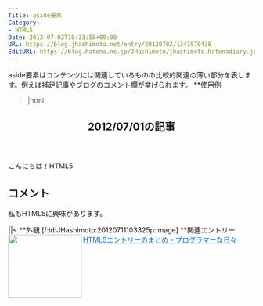 ```yaml
---
Title: aside要素
Category:
- HTML5
Date: 2012-07-02T10:33:58+09:00
URL: https://blog.jhashimoto.net/entry/20120702/1341970438
EditURL: https://blog.hatena.ne.jp/JHashimoto/jhashimoto.hatenadiary.jp/atom/entry/12921228815717256089
---
```


aside要素はコンテンツには関連しているものの比較的関連の薄い部分を表します。例えば補足記事やブログのコメント欄が挙げられます。
**使用例
>|html|
<!DOCTYPE html>
<html lang="ja">
<head>
<title>Hello! HTML5</title>
<meta charset="UTF-8" />
</head>
<body>
    <article>
        <header>
            <h1>2012/07/01の記事</h1>
        </header>
        <p>こんにちは！HTML5</p>
        <aside>
            <h2>コメント</h2>
            <p>私もHTML5に興味があります。</p>
        </aside>
    </article>
</body>
</html>
||<
**外観
[f:id:JHashimoto:20120711103325p:image]
**関連エントリー
<a href="http://d.hatena.ne.jp/JHashimoto/20120518/1337642816" target="_blank" rel="nofollow"><img class="alignleft" align="left" border="0" src="http://capture.heartrails.com/150x130/shadow?http://d.hatena.ne.jp/JHashimoto/20120518/1337642816" alt="" width="150" height="130" /></a><a style="color:#0070C5;" href="http://d.hatena.ne.jp/JHashimoto/20120518/1337642816" target="_blank" rel="nofollow">HTML5エントリーのまとめ - プログラマーな日々</a><a href="http://b.hatena.ne.jp/entry/http://d.hatena.ne.jp/JHashimoto/20120518/1337642816" target="_blank"><img border="0" src="http://b.hatena.ne.jp/entry/image/http://d.hatena.ne.jp/JHashimoto/20120518/1337642816" alt="" /></a><br style="clear:both;" />
